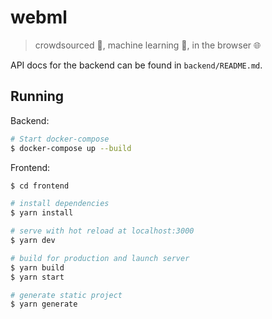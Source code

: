 # webml
> crowdsourced 👫, machine learning 🧠, in the browser 🌐

API docs for the backend can be found in `backend/README.md`.

## Running

Backend:

``` bash
# Start docker-compose
$ docker-compose up --build
```

Frontend:

``` bash
$ cd frontend

# install dependencies
$ yarn install

# serve with hot reload at localhost:3000
$ yarn dev

# build for production and launch server
$ yarn build
$ yarn start

# generate static project
$ yarn generate
```
